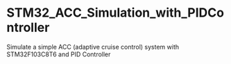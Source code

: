 # STM32_ACC_Simulation_with_PIDController
Simulate a simple ACC (adaptive cruise control) system  with STM32F103C8T6 and PID Controller
